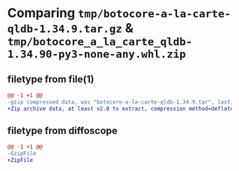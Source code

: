 # Comparing `tmp/botocore-a-la-carte-qldb-1.34.9.tar.gz` & `tmp/botocore_a_la_carte_qldb-1.34.90-py3-none-any.whl.zip`

## filetype from file(1)

```diff
@@ -1 +1 @@
-gzip compressed data, was "botocore-a-la-carte-qldb-1.34.9.tar", last modified: Thu Dec 28 01:06:55 2023, max compression
+Zip archive data, at least v2.0 to extract, compression method=deflate
```

## filetype from diffoscope

```diff
@@ -1 +1 @@
-GzipFile
+ZipFile
```

